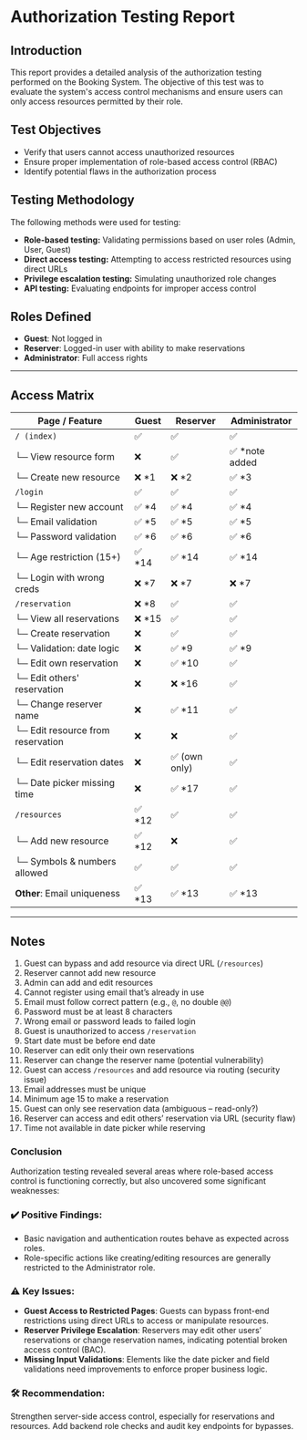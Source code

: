 # Authorization Testing Report

## Introduction

This report provides a detailed analysis of the authorization testing performed on the Booking System. The objective of this test was to evaluate the system's access control mechanisms and ensure users can only access resources permitted by their role.

## Test Objectives

- Verify that users cannot access unauthorized resources
- Ensure proper implementation of role-based access control (RBAC)
- Identify potential flaws in the authorization process

## Testing Methodology

The following methods were used for testing:

- **Role-based testing:** Validating permissions based on user roles (Admin, User, Guest)
- **Direct access testing:** Attempting to access restricted resources using direct URLs
- **Privilege escalation testing:** Simulating unauthorized role changes
- **API testing:** Evaluating endpoints for improper access control


## Roles Defined

- **Guest**: Not logged in  
- **Reserver**: Logged-in user with ability to make reservations  
- **Administrator**: Full access rights  

---

## Access Matrix

| Page / Feature                         | Guest        | Reserver     | Administrator |
|----------------------------------------|--------------|--------------|----------------|
| `/ (index)`                            | ✅           | ✅           | ✅             |
| └─ View resource form                  | ❌           | ✅           | ✅ *note added |
| └─ Create new resource                 | ❌ *1        | ❌ *2        | ✅ *3          |
| `/login`                               | ✅           | ✅           | ✅             |
| └─ Register new account                | ✅ *4        | ✅ *4        | ✅ *4          |
| └─ Email validation                    | ✅ *5        | ✅ *5        | ✅ *5          |
| └─ Password validation                 | ✅ *6        | ✅ *6        | ✅ *6          |
| └─ Age restriction (15+)              | ✅ *14       | ✅ *14       | ✅ *14         |
| └─ Login with wrong creds              | ❌ *7        | ❌ *7        | ❌ *7          |
| `/reservation`                         | ❌ *8        | ✅           | ✅             |
| └─ View all reservations               | ❌ *15       | ✅           | ✅             |
| └─ Create reservation                  | ❌           | ✅           | ✅             |
| └─ Validation: date logic             | ❌           | ✅ *9        | ✅ *9          |
| └─ Edit own reservation                | ❌           | ✅ *10       | ✅             |
| └─ Edit others' reservation            | ❌           | ❌ *16       | ✅             |
| └─ Change reserver name                | ❌           | ✅ *11       | ✅             |
| └─ Edit resource from reservation      | ❌           | ❌           | ✅             |
| └─ Edit reservation dates              | ❌           | ✅ (own only)| ✅             |
| └─ Date picker missing time            | ❌           | ✅ *17       | ✅             |
| `/resources`                           | ✅ *12       | ✅           | ✅             |
| └─ Add new resource                    | ✅ *12       | ❌           | ✅             |
| └─ Symbols & numbers allowed           | ✅           | ✅           | ✅             |
| **Other**: Email uniqueness            | ✅ *13       | ✅ *13       | ✅ *13         |

---

## Notes

1. Guest can bypass and add resource via direct URL (`/resources`)  
2. Reserver cannot add new resource  
3. Admin can add and edit resources  
4. Cannot register using email that’s already in use  
5. Email must follow correct pattern (e.g., `@`, no double `@@`)  
6. Password must be at least 8 characters  
7. Wrong email or password leads to failed login  
8. Guest is unauthorized to access `/reservation`  
9. Start date must be before end date  
10. Reserver can edit only their own reservations  
11. Reserver can change the reserver name (potential vulnerability)  
12. Guest can access `/resources` and add resource via routing (security issue)  
13. Email addresses must be unique  
14. Minimum age 15 to make a reservation  
15. Guest can only see reservation data (ambiguous – read-only?)  
16. Reserver can access and edit others’ reservation via URL (security flaw)  
17. Time not available in date picker while reserving  


###   Conclusion

Authorization testing revealed several areas where role-based access control is functioning correctly, but also uncovered some significant weaknesses:

### ✔️ Positive Findings:
- Basic navigation and authentication routes behave as expected across roles.
- Role-specific actions like creating/editing resources are generally restricted to the Administrator role.

### ⚠️ Key Issues:
- **Guest Access to Restricted Pages**: Guests can bypass front-end restrictions using direct URLs to access or manipulate resources.
- **Reserver Privilege Escalation**: Reservers may edit other users’ reservations or change reservation names, indicating potential broken access control (BAC).
- **Missing Input Validations**: Elements like the date picker and field validations need improvements to enforce proper business logic.

### 🛠️ Recommendation:
Strengthen server-side access control, especially for reservations and resources. Add backend role checks and audit key endpoints for bypasses.

